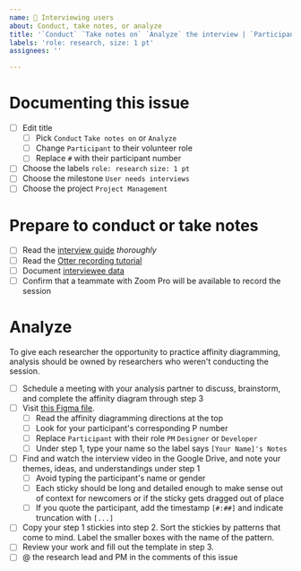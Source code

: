 ```yaml
---
name: 🧪 Interviewing users
about: Conduct, take notes, or analyze
title: '`Conduct` `Take notes on` `Analyze` the interview | `Participant` `#`'
labels: 'role: research, size: 1 pt'
assignees: ''

---
```

# Documenting this issue
- [ ] Edit title 
  - [ ] Pick `Conduct` `Take notes on` or `Analyze`
  - [ ] Change `Participant` to their volunteer role
  - [ ] Replace `#` with their participant number
- [ ] Choose the labels `role: research` `size: 1 pt`
- [ ] Choose the milestone `User needs interviews`
- [ ] Choose the project `Project Management`

# Prepare to conduct or take notes
- [ ] Read the [interview guide](https://docs.google.com/document/d/1VYCMj7JtDFvBtrs7hQKGdC0Jelkq07HYtwtlNWb-QSw) _thoroughly_
- [ ] Read the [Otter recording tutorial](https://docs.google.com/document/d/1TLG1mmzImDCRcyLpktrTSHUb5nJB7xP4AsMNeE0PCG4)
- [ ] Document [interviewee data](https://docs.google.com/spreadsheets/d/1KEf3kw9SRUqYAVtcDTTiWmg5TcMyeWb5MLU4oHETwVk)
- [ ] Confirm that a teammate with Zoom Pro will be available to record the session

# Analyze

To give each researcher the opportunity to practice affinity diagramming, analysis should be owned by researchers who weren't conducting the session.

- [ ] Schedule a meeting with your analysis partner to discuss, brainstorm, and complete the affinity diagram through step 3
- [ ] Visit [this Figma file](https://www.figma.com/file/rbW89yoCha3ojI7kxaqvil/UXR-Interview-figjam?node-id=0%3A1).
  - [ ] Read the affinity diagramming directions at the top
  - [ ] Look for your participant's corresponding P number
  - [ ] Replace `Participant` with their role `PM` `Designer` or `Developer`
  - [ ] Under step 1, type your name so the label says `[Your Name]'s Notes`
- [ ] Find and watch the interview video in the Google Drive, and note your themes, ideas, and understandings under step 1
  - [ ] Avoid typing the participant's name or gender
  - [ ] Each sticky should be long and detailed enough to make sense out of context for newcomers or if the sticky gets dragged out of place
  - [ ] If you quote the participant, add the timestamp `[#:##]` and indicate truncation with `[...]`
- [ ] Copy your step 1 stickies into step 2. Sort the stickies by patterns that come to mind. Label the smaller boxes with the name of the pattern.
- [ ] Review your work and fill out the template in step 3.
- [ ] @ the research lead and PM in the comments of this issue
